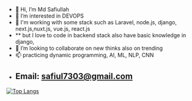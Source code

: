 - 👋 Hi, I’m Md Safiullah
- 👀 I’m interested in DEVOPS
- 🌱 I'm working with some stack such as Laravel, node.js, django, next.js,nuxt.js, vue.js, react.js
-  ** but I love to code in backend stack also have basic knowledge in django,    
- 💞️ I’m looking to collaborate on new thinks also on trending 
- 📫 practicing dynamic programming, AI, ML, NLP, CNN
- ## Email: safiul7303@gmail.com

[![Top Langs](https://github-readme-stats-git-masterrstaa-rickstaa.vercel.app/api/top-langs/?username=safiul0073)](https://github.com/anuraghazra/github-readme-stats)



